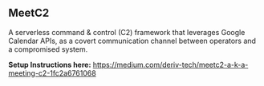 ## MeetC2

A serverless command & control (C2) framework that leverages Google Calendar APIs, as a covert communication channel between operators and a compromised system.

<b>Setup Instructions here:</b> https://medium.com/deriv-tech/meetc2-a-k-a-meeting-c2-1fc2a6761068
